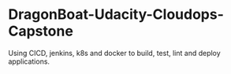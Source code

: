 # DragonBoat-Udacity-Cloudops-Capstone
Using CICD, jenkins, k8s and docker to build, test, lint and deploy applications.
